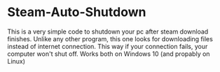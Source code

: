 # Steam-Auto-Shutdown
This is a very simple code to shutdown your pc after steam download finishes. Unlike any other program, this one looks for downloading files instead of internet connection. This way if your connection fails, your computer won't shut off. Works both on Windows 10 (and propably on Linux)
